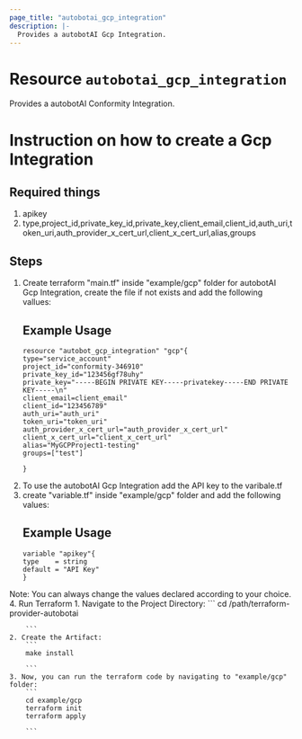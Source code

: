 ```yaml
---
page_title: "autobotai_gcp_integration"
description: |-
  Provides a autobotAI Gcp Integration.
---
```


# Resource `autobotai_gcp_integration`
Provides a autobotAI Conformity Integration.

# Instruction on how to create a Gcp Integration

## Required things 
1. apikey
2. type,project_id,private_key_id,private_key,client_email,client_id,auth_uri,token_uri,auth_provider_x_cert_url,client_x_cert_url,alias,groups

## Steps 
1. Create terraform "main.tf" inside "example/gcp" folder for autobotAI Gcp Integration, create the file if not exists and add the following vallues:
    ## Example Usage 
    ```
    resource "autobot_gcp_integration" "gcp"{
    type="service_account"
    project_id="conformity-346910"
    private_key_id="123456gf78uhy"
    private_key="-----BEGIN PRIVATE KEY-----privatekey-----END PRIVATE KEY-----\n"
    client_email=client_email"
    client_id="123456789"
    auth_uri="auth_uri"
    token_uri="token_uri"
    auth_provider_x_cert_url="auth_provider_x_cert_url"
    client_x_cert_url="client_x_cert_url"
    alias="MyGCPProject1-testing"
    groups=["test"]

    }
    ```
2. To use the autobotAI Gcp Integration add the API key to the varibale.tf 
3. create "variable.tf" inside "example/gcp" folder and add the following values:
    ## Example Usage 
    ```
    variable "apikey"{
    type    = string
    default = "API Key"
    }

    ```
Note: You can always change the values declared according to your choice.
4. Run Terraform 
    1. Navigate to the Project Directory:
        ```
        cd /path/terraform-provider-autobotai

        ``` 
    2. Create the Artifact:
        ```
        make install

        ```
    3. Now, you can run the terraform code by navigating to "example/gcp" folder:
        ```
        cd example/gcp
        terraform init
        terraform apply

        ```